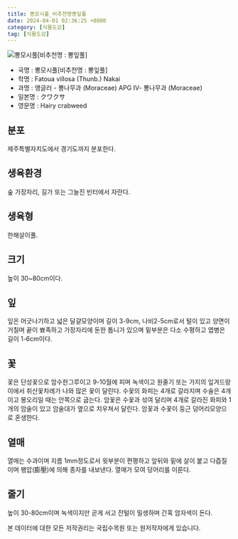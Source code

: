 ```yaml
---
title: 뽕모시풀_비추천명뽕잎풀
date: 2024-04-01 02:36:25 +0800
category: [식물도감]
tag: [식물도감]
---
```




![뽕모시풀[비추천명 : 뽕잎풀]](/fileUpload/plants/basic/Moraceae/Fatoua/11679/1_th2.JPG)
- 국명 : 뽕모시풀[비추천명 : 뽕잎풀]
- 학명 : Fatoua villosa (Thunb.) Nakai
- 과명 : 앵글러 - 뽕나무과 (Moraceae) APG Ⅳ- 뽕나무과 (Moraceae)
- 일본명 : クワクサ
- 영문명 : Hairy crabweed


## 분포
제주특별자치도에서 경기도까지 분포한다.
## 생육환경
숲 가장자리, 길가 또는 그늘진 빈터에서 자란다.
## 생육형
한해살이풀.
## 크기
높이 30~80cm이다.
## 잎
잎은 어긋나기하고 넓은 달걀모양이며 길이 3-9cm, 나비2-5cm로서 털이 있고 양면이 거칠며 끝이 뾰족하고 가장자리에 둔한 톱니가 있으며 밑부분은 다소 수평하고 엽병은 길이 1-6cm이다.
## 꽃
꽃은 단성꽃으로 암수한그루이고 9-10월에 피며 녹색이고 원줄기 또는 가지의 잎겨드랑이에서 취산꽃차례가 나와 많은 꽃이 달린다. 수꽃의 화피는 4개로 갈라지며 수술은 4개이고 봉오리일 때는 안쪽으로 굽는다. 암꽃은 수꽃과 섞여 달리며 4개로 갈라진 화피와 1개의 암술이 있고 암술대가 옆으로 치우쳐서 달린다. 암꽃과 수꽃이 둥근 덩어리모양으로 혼생한다.
## 열매
열매는 수과이며 지름 1mm정도로서 윗부분이 편평하고 앞뒤와 밑에 살이 붙고 다즙질이며 팽압(膨壓)에 의해 종자를 내보낸다. 열매가 모여 덩어리를 이룬다.
## 줄기
높이 30-80cm이며 녹색이지만 곧게 서고 잔털이 밀생하며 간혹 암자색이 돈다.






본 데이터에 대한 모든 저작권리는 국립수목원 또는 원저작자에게 있습니다.
